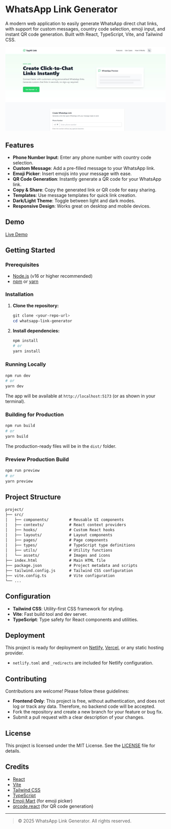 # WhatsApp Link Generator

A modern web application to easily generate WhatsApp direct chat links, with support for custom messages, country code selection, emoji input, and instant QR code generation. Built with React, TypeScript, Vite, and Tailwind CSS.

![SayHi Link Website Screenshot](./src/assets/images/og-image.jpg)

## Features

- **Phone Number Input**: Enter any phone number with country code selection. 
- **Custom Message**: Add a pre-filled message to your WhatsApp link.
- **Emoji Picker**: Insert emojis into your message with ease.
- **QR Code Generation**: Instantly generate a QR code for your WhatsApp link.
- **Copy & Share**: Copy the generated link or QR code for easy sharing.
- **Templates**: Use message templates for quick link creation.
- **Dark/Light Theme**: Toggle between light and dark modes.
- **Responsive Design**: Works great on desktop and mobile devices.

## Demo

[Live Demo](https://sayhilink.netlify.app/)

## Getting Started

### Prerequisites
- [Node.js](https://nodejs.org/) (v16 or higher recommended)
- [npm](https://www.npmjs.com/) or [yarn](https://yarnpkg.com/)

### Installation

1. **Clone the repository:**
   ```powershell
   git clone <your-repo-url>
   cd whatsapp-link-generator
   ```
2. **Install dependencies:**
   ```powershell
   npm install
   # or
   yarn install
   ```

### Running Locally

```powershell
npm run dev
# or
yarn dev
```

The app will be available at `http://localhost:5173` (or as shown in your terminal).

### Building for Production

```powershell
npm run build
# or
yarn build
```

The production-ready files will be in the `dist/` folder.

### Preview Production Build

```powershell
npm run preview
# or
yarn preview
```

## Project Structure

```
project/
├── src/
│   ├── components/         # Reusable UI components
│   ├── contexts/           # React context providers
│   ├── hooks/              # Custom React hooks
│   ├── layouts/            # Layout components
│   ├── pages/              # Page components
│   ├── types/              # TypeScript type definitions
│   ├── utils/              # Utility functions
│   └── assets/             # Images and icons
├── index.html              # Main HTML file
├── package.json            # Project metadata and scripts
├── tailwind.config.js      # Tailwind CSS configuration
├── vite.config.ts          # Vite configuration
└── ...
```

## Configuration

- **Tailwind CSS**: Utility-first CSS framework for styling.
- **Vite**: Fast build tool and dev server.
- **TypeScript**: Type safety for React components and utilities.

## Deployment

This project is ready for deployment on [Netlify](https://www.netlify.com/), [Vercel](https://vercel.com/), or any static hosting provider.

- `netlify.toml` and `_redirects` are included for Netlify configuration.

## Contributing

Contributions are welcome! Please follow these guidelines:

- **Frontend Only**: This project is free, without authentication, and does not log or track any data. Therefore, no backend code will be accepted.
- Fork the repository and create a new branch for your feature or bug fix.
- Submit a pull request with a clear description of your changes.

## License

This project is licensed under the MIT License. See the [LICENSE](LICENSE) file for details.

## Credits

- [React](https://react.dev/)
- [Vite](https://vitejs.dev/)
- [Tailwind CSS](https://tailwindcss.com/)
- [TypeScript](https://www.typescriptlang.org/)
- [Emoji Mart](https://github.com/missive/emoji-mart) (for emoji picker)
- [qrcode.react](https://github.com/zpao/qrcode.react) (for QR code generation)

---

> © 2025 WhatsApp Link Generator. All rights reserved.
